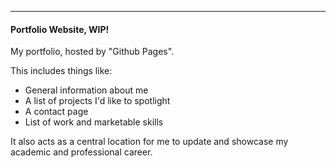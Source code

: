 ****

#### Portfolio Website, WIP!

My portfolio, hosted by "Github Pages".

This includes things like:

- General information about me
- A list of projects I'd like to spotlight
- A contact page
- List of work and marketable skills

It also acts as a central location for me to update and showcase my academic and professional career.
